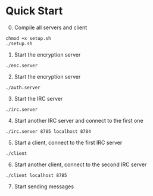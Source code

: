 # Quick Start
0. Compile all servers and client
```
chmod +x setup.sh
./setup.sh
```
1. Start the encryption server
```
./enc.server
```
2. Start the encryption server
```
./auth.server
```
3. Start the IRC server
```
./irc.server
```
4. Start another IRC server and connect to the first one
```
./irc.server 8785 localhost 8784
```
5. Start a client, connect to the first IRC server
```
./client
```
6. Start another client, connect to the second IRC server
```
./client localhost 8785
```
7. Start sending messages